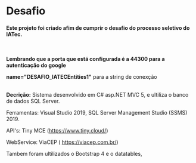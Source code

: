 # Desafio
 
<h4>Este projeto foi criado afim de cumprir o desafio do processo seletivo do IATec.</h4>
<br />
<p><strong>Lembrando que a porta que está configurada é a 44300 para a autenticação do google</strong></p>
<p><strong>name="DESAFIO_IATECEntities1"</strong> para a string de conexção </p>

<p><br /><strong>Decri&ccedil;&atilde;o:</strong>&nbsp;Sistema desenvolvido em C# asp.NET MVC 5, e ultiliza o banco de dados SQL Server.</p>
<p>Ferramentas: Visual Studio 2019,&nbsp;SQL Server Management Studio (SSMS) 2019.</p>
<p>API's: Tiny MCE (<a href="https://www.tiny.cloud/">https://www.tiny.cloud/</a>)</p>
<p>WebService: ViaCEP ( <a href="https://viacep.com.br/">https://viacep.com.br/</a>)</p>
<p>Tambem foram ultilizados o Bootstrap 4 e o datatables,</p>
